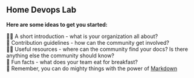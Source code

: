 ## Home Devops Lab


**Here are some ideas to get you started:**

🙋‍♀️ A short introduction - what is your organization all about? </br>
🌈 Contribution guidelines - how can the community get involved? </br>
👩‍💻 Useful resources - where can the community find your docs? Is there anything else the community should know? </br>
🍿 Fun facts - what does your team eat for breakfast? </br>
🧙 Remember, you can do mighty things with the power of [Markdown](https://docs.github.com/github/writing-on-github/getting-started-with-writing-and-formatting-on-github/basic-writing-and-formatting-syntax)
